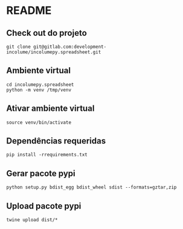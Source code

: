 # README

## Check out do projeto
    git clone git@gitlab.com:development-incolume/incolumepy.spreadsheet.git
    
## Ambiente virtual
    cd incolumepy.spreadsheet
    python -m venv /tmp/venv

## Ativar ambiente virtual
    source venv/bin/activate
    
## Dependências requeridas
    pip install -rrequirements.txt
    
## Gerar pacote pypi
    python setup.py bdist_egg bdist_wheel sdist --formats=gztar,zip

## Upload pacote pypi
    twine upload dist/*
